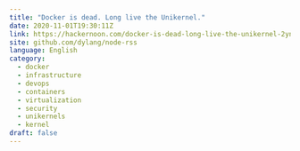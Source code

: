 ```yaml
---
title: "Docker is dead. Long live the Unikernel."
date: 2020-11-01T19:30:11Z
link: https://hackernoon.com/docker-is-dead-long-live-the-unikernel-2yn3zdr?source=rss&utm_medium=RSS&utm_source=news.12bit.vn
site: github.com/dylang/node-rss
language: English
category:
  - docker
  - infrastructure
  - devops
  - containers
  - virtualization
  - security
  - unikernels
  - kernel
draft: false
---
```

